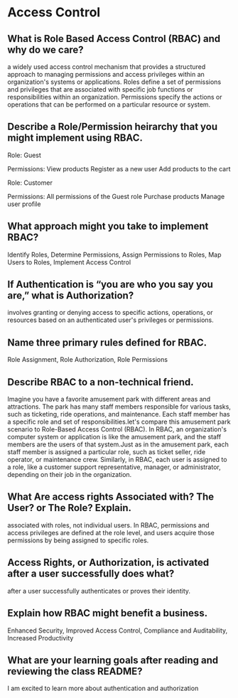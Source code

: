 # Access Control

## What is Role Based Access Control (RBAC) and why do we care?

a widely used access control mechanism that provides a structured approach to managing permissions and access privileges within an organization's systems or applications. Roles define a set of permissions and privileges that are associated with specific job functions or responsibilities within an organization. Permissions specify the actions or operations that can be performed on a particular resource or system.

## Describe a Role/Permission heirarchy that you might implement using RBAC.

Role: Guest

Permissions:
View products
Register as a new user
Add products to the cart

Role: Customer

Permissions:
All permissions of the Guest role
Purchase products
Manage user profile

## What approach might you take to implement RBAC?

Identify Roles, Determine Permissions, Assign Permissions to Roles, Map Users to Roles, Implement Access Control

## If Authentication is “you are who you say you are,” what is Authorization?

 involves granting or denying access to specific actions, operations, or resources based on an authenticated user's privileges or permissions.

## Name three primary rules defined for RBAC.

 Role Assignment, Role Authorization, Role Permissions

## Describe RBAC to a non-technical friend.

Imagine you have a favorite amusement park with different areas and attractions. The park has many staff members responsible for various tasks, such as ticketing, ride operations, and maintenance. Each staff member has a specific role and set of responsibilities.let's compare this amusement park scenario to Role-Based Access Control (RBAC). In RBAC, an organization's computer system or application is like the amusement park, and the staff members are the users of that system.Just as in the amusement park, each staff member is assigned a particular role, such as ticket seller, ride operator, or maintenance crew. Similarly, in RBAC, each user is assigned to a role, like a customer support representative, manager, or administrator, depending on their job in the organization.

## What Are access rights Associated with? The User? or The Role? Explain.

associated with roles, not individual users. In RBAC, permissions and access privileges are defined at the role level, and users acquire those permissions by being assigned to specific roles.

## Access Rights, or Authorization, is activated after a user successfully does what?

 after a user successfully authenticates or proves their identity. 

 ## Explain how RBAC might benefit a business.

 Enhanced Security, Improved Access Control, Compliance and Auditability, Increased Productivity

 ## What are your learning goals after reading and reviewing the class README?

 I am excited to learn more about authentication and authorization
 
